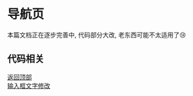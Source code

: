 # 导航页

本篇文档正在逐步完善中, 代码部分大改, 老东西可能不太适用了😢

## 代码相关

[返回顶部](/weiwcode/BackTop.md)  
[输入框文字修改](/weiwcode/ModifyInputBox.md)